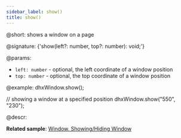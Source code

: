 ```yaml
---
sidebar_label: show()
title: show()
---          
```


@short: shows a window on a page

@signature: {'show(left?: number, top?: number): void;'}

@params:
- `left: number` - optional, the left coordinate of a window position
- `top: number` - optional, the top coordinate of a window position

@example:
dhxWindow.show();
 
// showing a window at a specified position
dhxWindow.show("550", "230");

@descr:

**Related sample**: [Window. Showing/Hiding Window](https://snippet.dhtmlx.com/ee2vf9xw)

[comment]: # (@related: window/how_to_start.md window/usage.md#showinghiding-window)

[comment]: # (@relatedapi: window/api/window_hide_method.md)
